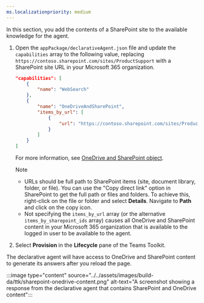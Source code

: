```yaml
---
ms.localizationpriority: medium
---
```


<!-- markdownlint-disable MD041 -->

In this section, you add the contents of a SharePoint site to the available knowledge for the agent.

1. Open the `appPackage/declarativeAgent.json` file and update the `capabilities` array to the following value, replacing `https://contoso.sharepoint.com/sites/ProductSupport` with a SharePoint site URL in your Microsoft 365 organization.

    ```json
    "capabilities": [
        {
            "name": "WebSearch"
        },
        {
            "name": "OneDriveAndSharePoint",
            "items_by_url": [
                {
                    "url": "https://contoso.sharepoint.com/sites/ProductSupport"
                }
            ]
        }
    ]
    ```

    For more information, see [OneDrive and SharePoint object](../../declarative-agent-manifest-1.2.md#onedrive-and-sharepoint-object).

    > [!NOTE]
    >
    > - URLs should be full path to SharePoint items (site, document library, folder, or file). You can use the "Copy direct link" option in SharePoint to get the full path or files and folders. To achieve this, right-click on the file or folder and select **Details**. Navigate to **Path** and click on the copy icon.
    > - Not specifying the `items_by_url` array (or the alternative `items_by_sharepoint_ids` array) causes all OneDrive and SharePoint content in your Microsoft 365 organization that is available to the logged in user to be available to the agent.

1. Select **Provision** in the **Lifecycle** pane of the Teams Toolkit.

The declarative agent will have access to OneDrive and SharePoint content to generate its answers after you reload the page.

:::image type="content" source="../../assets/images/build-da/ttk/sharepoint-onedrive-content.png" alt-text="A screenshot showing a response from the declarative agent that contains SharePoint and OneDrive content":::
